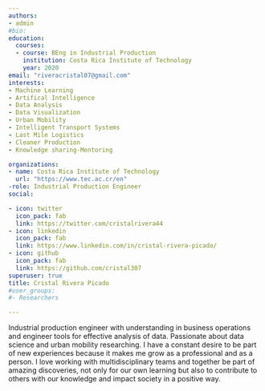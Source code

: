 ```yaml
---
authors:
- admin
#bio: 
education:
  courses:
  - course: BEng in Industrial Production 
    institution: Costa Rica Institute of Technology
    year: 2020
email: "riveracristal07@gmail.com"
interests:
- Machine Learning
- Artifical Intelligence
- Data Analysis
- Data Visualization
- Urban Mobility
- Intelligent Transport Systems
- Last Mile Logistics
- Cleaner Production
- Knowledge sharing-Mentoring

organizations:
- name: Costa Rica Institute of Technology
  url: "https://www.tec.ac.cr/en"
-role: Industrial Production Engineer
social:

- icon: twitter
  icon_pack: fab
  link: https://twitter.com/cristalrivera44
- icon: linkedin
  icon_pack: fab
  link: https://www.linkedin.com/in/cristal-rivera-picado/
- icon: github
  icon_pack: fab
  link: https://github.com/cristal307
superuser: true
title: Cristal Rivera Picado
#user_groups:
#- Researchers

---
```

Industrial production engineer with understanding in business operations and engineer tools for effective analysis of data. Passionate about data science and urban mobility researching. 
I have a constant desire to be part of new experiences because it makes me grow as a professional and as a person. I love working with multidisciplinary teams and together be part of amazing discoveries, not only for our own learning but also to contribute to others with our knowledge and impact society in a positive way.
